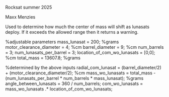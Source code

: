 Rocksat summer 2025

Maxx Menzies

Used to determine how much the center of mass will shift as lunasats deploy. If it exceeds the allowed range then it returns a warning.

%adjustable parameters
mass_lunasat = 200; %grams
motor_clearance_diameter = 4; %cm
barrel_diameter = 9; %cm
num_barrels = 3;
num_lunasats_per_barrel = 3;
location_of_com_wo_lunasats = [0,0]; %cm
total_mass = 13607.8; %grams

%determined by the above inputs
radial_com_lunasat = (barrel_diameter/2) + (motor_clearance_diameter/2); %cm
mass_wo_lunasats = total_mass - (num_lunasats_per_barrel * num_barrels * mass_lunasat); %grams
angle_between_lunasats = 360 / num_barrels;
com_wo_lunasats = mass_wo_lunasats .* location_of_com_wo_lunasats;
